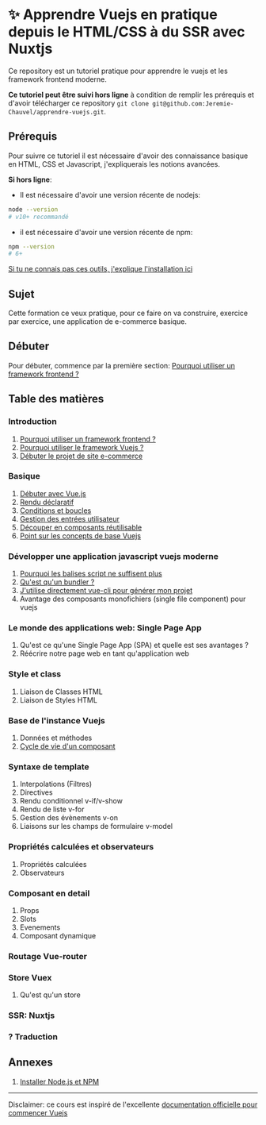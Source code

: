 # ✨ Apprendre Vuejs en pratique depuis le HTML/CSS à du SSR avec Nuxtjs

Ce repository est un tutoriel pratique pour apprendre le vuejs et les framework frontend moderne.

**Ce tutoriel peut être suivi hors ligne** à condition de remplir les prérequis et d'avoir télécharger ce repository `git clone git@github.com:Jeremie-Chauvel/apprendre-vuejs.git`.

## Prérequis

Pour suivre ce tutoriel il est nécessaire d'avoir des connaissance basique en HTML, CSS et Javascript, j'expliquerais les notions avancées.

**Si hors ligne**:

- Il est nécessaire d'avoir une version récente de nodejs:

```bash
node --version
# v10+ recommandé
```

- il est nécessaire d'avoir une version récente de npm:

```bash
npm --version
# 6+
```

[Si tu ne connais pas ces outils, j'explique l'installation ici](./tutorial/installingNodeJsAndNPM/README.md)

## Sujet

Cette formation ce veux pratique, pour ce faire on va construire, exercice par exercice, une application de e-commerce basique.

## Débuter

Pour débuter, commence par la première section: [Pourquoi utiliser un framework frontend ?](./tutorial/whyShouldIUseAFramework/README.md)

## Table des matières

### Introduction

1. [Pourquoi utiliser un framework frontend ?](./tutorial/whyShouldIUseAFramework/README.md)
1. [Pourquoi utiliser le framework Vuejs ?](./tutorial/whyVuejs/README.md)
1. [Débuter le projet de site e-commerce](./tutorial/startingTheProject/README.md)

### Basique

1. [Débuter avec Vue.js](./tutorial/startingWithVuejs/README.md)
1. [Rendu déclaratif](./tutorial/DeclarativeRendering/README.md)
1. [Conditions et boucles](./tutorial/ConditionalsAndLoops/README.md)
1. [Gestion des entrées utilisateur](./tutorial/UserInputs/README.md)
1. [Découper en composants réutilisable](./tutorial/ComposingWithComponents/README.md)
1. [Point sur les concepts de base Vuejs](./tutorial/CompletingBasics/README.md)

### Développer une application javascript vuejs moderne

1. [Pourquoi les balises script ne suffisent plus](./tutorial/whyScriptTagsAreNotEnough/README.md)
1. [Qu'est qu'un bundler ?](./tutorial/WhatIsABundler/README.md)
1. [J'utilise directement vue-cli pour générer mon projet](./tutorial/CreateAnApplicationWithVueCLI/README.md)
1. Avantage des composants monofichiers (single file component) pour vuejs

### Le monde des applications web: Single Page App

1. Qu'est ce qu'une Single Page App (SPA) et quelle est ses avantages ?
1. Réécrire notre page web en tant qu'application web

### Style et class

1. Liaison de Classes HTML
1. Liaison de Styles HTML

### Base de l'instance Vuejs

1. Données et méthodes
1. [Cycle de vie d'un composant](./tutorial/VuejsLifecycle/README.md)

### Syntaxe de template

1. Interpolations (Filtres)
1. Directives
1. Rendu conditionnel v-if/v-show
1. Rendu de liste v-for
1. Gestion des évènements v-on
1. Liaisons sur les champs de formulaire v-model

### Propriétés calculées et observateurs

1. Propriétés calculées
1. Observateurs

### Composant en detail

1. Props
1. Slots
1. Evenements
1. Composant dynamique

### Routage Vue-router

### Store Vuex

1. Qu'est qu'un store

### SSR: Nuxtjs

### ? Traduction

## Annexes

1. [Installer Node.js et NPM](./tutorial/installingNodeJsAndNPM/README.md)

---

Disclaimer: ce cours est inspiré de l'excellente [documentation officielle pour commencer Vuejs](https://fr.vuejs.org/v2/guide/)
